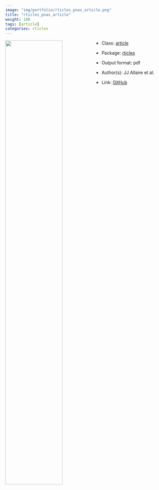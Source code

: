 ```yaml
---
image: "img/portfolio/rticles_pnas_article.png"
title: "rticles_pnas_article"
weight: 100
tags: [article]
categories: rticles
---
```




<!--more-->

<p><a href="../../img/portfolio/rticles_pnas_article.png"><img class = "jf-image-shadow" src="../../img/portfolio/rticles_pnas_article.png", width="60%"  align="left"></a></p>



- Class: [article](../../tags/article)
- Package: [rticles](rticles)
- Output format: pdf

- Author(s): JJ Allaire et al.
- Link: [GitHub](https://github.com/rstudio/rticles)



